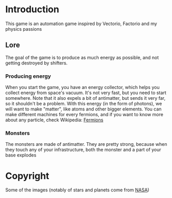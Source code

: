 # Introduction

This game is an automation game inspired by Vectorio, Factorio and my physics passions

## Lore

The goal of the game is to produce as much energy as possible, and not getting destroyed by shifters.

### Producing energy

When you start the game, you have an energy collector, which helps you collect energy from space's vacuum.
It's not very fast, but you need to start somewhere. Note that it also expels a bit of antimatter, but sends it very far, so it shouldn't be a problem.
With this energy (in the form of photons), we will want to make "matter", like atoms and other bigger elements.
You can make different machines for every fermions, and if you want to know more about any particle, check Wikipedia: [Fermions](https://en.wikipedia.org/wiki/Fermion)


### Monsters

The monsters are made of antimatter. They are pretty strong, because when they touch any of your infrastructure, both the monster and a part of your base explodes


# Copyright

Some of the images (notably of stars and planets come from [NASA](nasa.gov))

